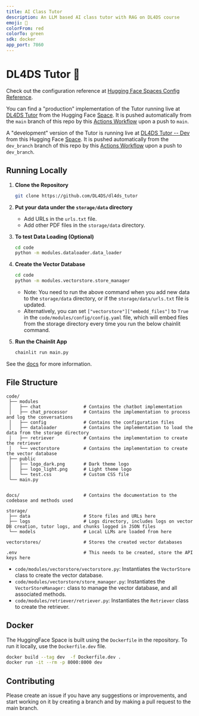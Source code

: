 ```yaml
---
title: AI Class Tutor
description: An LLM based AI class tutor with RAG on DL4DS course
emoji: 🐶
colorFrom: red
colorTo: green
sdk: docker
app_port: 7860
---
```

# DL4DS Tutor 🏃

Check out the configuration reference at [Hugging Face Spaces Config Reference](https://huggingface.co/docs/hub/spaces-config-reference).

You can find a "production" implementation of the Tutor running live at [DL4DS Tutor](https://dl4ds-dl4ds-tutor.hf.space/)  from the
Hugging Face [Space](https://huggingface.co/spaces/dl4ds/dl4ds_tutor). It is pushed automatically from the `main` branch of this repo by this
[Actions Workflow](https://github.com/DL4DS/dl4ds_tutor/blob/main/.github/workflows/push_to_hf_space.yml) upon a push to `main`.

A "development" version of the Tutor is running live at [DL4DS Tutor -- Dev](https://dl4ds-tutor-dev.hf.space) from this Hugging Face
[Space](https://huggingface.co/spaces/dl4ds/tutor_dev). It is pushed automatically from the `dev_branch` branch of this repo by this
[Actions Workflow](https://github.com/DL4DS/dl4ds_tutor/blob/dev_branch/.github/workflows/push_to_hf_space_prototype.yml) upon a push to `dev_branch`.


## Running Locally

1. **Clone the Repository**
   ```bash
   git clone https://github.com/DL4DS/dl4ds_tutor
   ```

2. **Put your data under the `storage/data` directory**
   - Add URLs in the `urls.txt` file.
   - Add other PDF files in the `storage/data` directory.

3. **To test Data Loading (Optional)**
   ```bash
   cd code
   python -m modules.dataloader.data_loader
   ```

4. **Create the Vector Database**
   ```bash
   cd code
   python -m modules.vectorstore.store_manager
   ```
   - Note: You need to run the above command when you add new data to the `storage/data` directory, or if the `storage/data/urls.txt` file is updated.
   - Alternatively, you can set `["vectorstore"]["embedd_files"]` to `True` in the `code/modules/config/config.yaml` file, which will embed files from the storage directory every time you run the below chainlit command.

5. **Run the Chainlit App**
   ```bash
   chainlit run main.py
   ```

See the [docs](https://github.com/DL4DS/dl4ds_tutor/tree/main/docs) for more information.

## File Structure

```plaintext
code/
 ├── modules
 │   ├── chat                # Contains the chatbot implementation
 │   ├── chat_processor      # Contains the implementation to process and log the conversations
 │   ├── config              # Contains the configuration files
 │   ├── dataloader          # Contains the implementation to load the data from the storage directory
 │   ├── retriever           # Contains the implementation to create the retriever
 │   └── vectorstore         # Contains the implementation to create the vector database
 ├── public
 │   ├── logo_dark.png       # Dark theme logo
 │   ├── logo_light.png      # Light theme logo
 │   └── test.css            # Custom CSS file
 └── main.py

 
docs/                        # Contains the documentation to the codebase and methods used

storage/
 ├── data                    # Store files and URLs here
 ├── logs                    # Logs directory, includes logs on vector DB creation, tutor logs, and chunks logged in JSON files
 └── models                  # Local LLMs are loaded from here

vectorstores/                # Stores the created vector databases

.env                         # This needs to be created, store the API keys here
```
- `code/modules/vectorstore/vectorstore.py`: Instantiates the `VectorStore` class to create the vector database.
- `code/modules/vectorstore/store_manager.py`: Instantiates the `VectorStoreManager:` class to manage the vector database, and all associated methods.
- `code/modules/retriever/retriever.py`: Instantiates the `Retriever` class to create the retriever.


## Docker 

The HuggingFace Space is built using the `Dockerfile` in the repository. To run it locally, use the `Dockerfile.dev` file.

```bash
docker build --tag dev  -f Dockerfile.dev .
docker run -it --rm -p 8000:8000 dev
```

## Contributing

Please create an issue if you have any suggestions or improvements, and start working on it by creating a branch and by making a pull request to the main branch.
